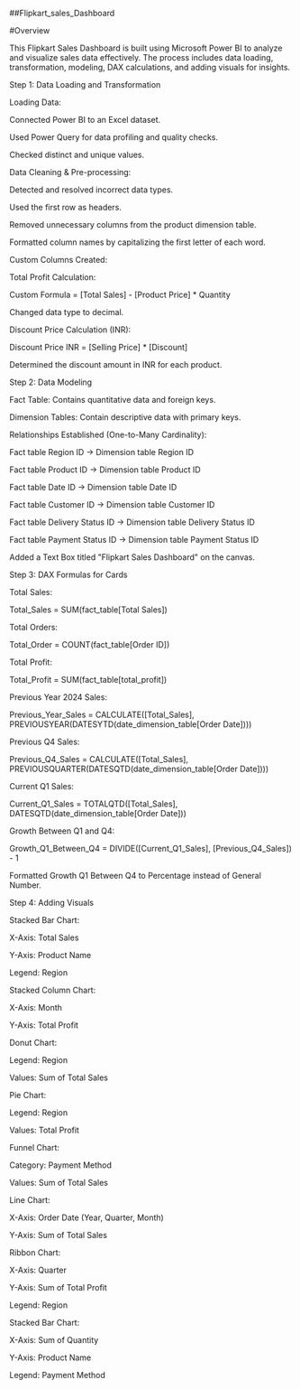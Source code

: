 ##Flipkart_sales_Dashboard

#Overview

This Flipkart Sales Dashboard is built using Microsoft Power BI to analyze and visualize sales data effectively. The process includes data loading, transformation, modeling, DAX calculations, and adding visuals for insights.

Step 1: Data Loading and Transformation

Loading Data:

Connected Power BI to an Excel dataset.

Used Power Query for data profiling and quality checks.

Checked distinct and unique values.

Data Cleaning & Pre-processing:

Detected and resolved incorrect data types.

Used the first row as headers.

Removed unnecessary columns from the product dimension table.

Formatted column names by capitalizing the first letter of each word.

Custom Columns Created:

Total Profit Calculation:

Custom Formula = [Total Sales] - [Product Price] * Quantity

Changed data type to decimal.

Discount Price Calculation (INR):

Discount Price INR = [Selling Price] * [Discount]

Determined the discount amount in INR for each product.

Step 2: Data Modeling

Fact Table: Contains quantitative data and foreign keys.

Dimension Tables: Contain descriptive data with primary keys.

Relationships Established (One-to-Many Cardinality):

Fact table Region ID → Dimension table Region ID

Fact table Product ID → Dimension table Product ID

Fact table Date ID → Dimension table Date ID

Fact table Customer ID → Dimension table Customer ID

Fact table Delivery Status ID → Dimension table Delivery Status ID

Fact table Payment Status ID → Dimension table Payment Status ID

Added a Text Box titled "Flipkart Sales Dashboard" on the canvas.

Step 3: DAX Formulas for Cards

Total Sales:

Total_Sales = SUM(fact_table[Total Sales])

Total Orders:

Total_Order = COUNT(fact_table[Order ID])

Total Profit:

Total_Profit = SUM(fact_table[total_profit])

Previous Year 2024 Sales:

Previous_Year_Sales = CALCULATE([Total_Sales], PREVIOUSYEAR(DATESYTD(date_dimension_table[Order Date])))

Previous Q4 Sales:

Previous_Q4_Sales = CALCULATE([Total_Sales], PREVIOUSQUARTER(DATESQTD(date_dimension_table[Order Date])))

Current Q1 Sales:

Current_Q1_Sales = TOTALQTD([Total_Sales], DATESQTD(date_dimension_table[Order Date]))

Growth Between Q1 and Q4:

Growth_Q1_Between_Q4 = DIVIDE([Current_Q1_Sales], [Previous_Q4_Sales]) - 1

Formatted Growth Q1 Between Q4 to Percentage instead of General Number.

Step 4: Adding Visuals

Stacked Bar Chart:

X-Axis: Total Sales

Y-Axis: Product Name

Legend: Region

Stacked Column Chart:

X-Axis: Month

Y-Axis: Total Profit

Donut Chart:

Legend: Region

Values: Sum of Total Sales

Pie Chart:

Legend: Region

Values: Total Profit

Funnel Chart:

Category: Payment Method

Values: Sum of Total Sales

Line Chart:

X-Axis: Order Date (Year, Quarter, Month)

Y-Axis: Sum of Total Sales

Ribbon Chart:

X-Axis: Quarter

Y-Axis: Sum of Total Profit

Legend: Region

Stacked Bar Chart:

X-Axis: Sum of Quantity

Y-Axis: Product Name

Legend: Payment Method
